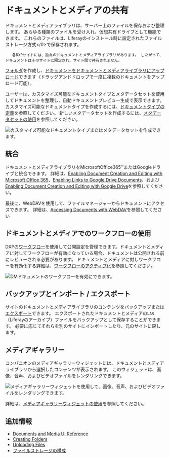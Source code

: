 # ドキュメントとメディアの共有

ドキュメントとメディアライブラリは、サーバー上のファイルを保存および整理します。 あらゆる種類のファイルを受け入れ、仮想共有ドライブとして機能できます。 これらのファイルは、Liferayのインストール時に</a>設定されたファイル ストレージ方式</0>で保存されます。

``` tip::
   各DXPサイトには、独自のドキュメントとメディアライブラリがあります。 したがって、ドキュメントはそのサイトに限定され、サイト間で共有されません。
```

[フォルダ](./uploading-and-managing/creating-folders.md)を作成し、[ドキュメントをドキュメントとメディアライブラリにアップロード](./uploading-and-managing/uploading-files.md)できます（ドラッグアンドドロップで一度に複数のドキュメントをアップロード可能）。

ユーザーは、カスタマイズ可能なドキュメントタイプとメタデータセットを使用してドキュメントを整理し、自動ドキュメントプレビュー生成で表示できます。 カスタマイズ可能なドキュメントタイプを作成するには、[ドキュメントタイプの定義](./uploading-and-managing/managing-metadata/defining-document-types.md)を参照してください。 新しいメタデータセットを作成するには、[メタデータセットの使用](./uploading-and-managing/managing-metadata/using-metadata-sets.md)を参照してください。

![カスタマイズ可能なドキュメントタイプまたはメタデータセットを作成できます。](./sharing-documents-with-other-users/images/01.png)

<!-- Stopped reviewing here. -Rich --> 

## 統合

ドキュメントとメディアライブラリをMicrosoftOffice365™またはGoogleドライブと統合できます。 詳細は、[Enabling Document Creation and Editing with Microsoft Office 365](./devops/enabling-document-creation-and-editing-with-microsoft-office-365.md)、[Enabling Links to Google Drive Documents](./devops/google-drive-integration/enabling-links-to-google-drive-documents.md)、および[Enabling Document Creation and Editing with Google Drive](./devops/google-drive-integration/enabling-document-creation-and-editing-with-google-drive.md)を参照してください。

最後に、WebDAVを使用して、ファイルマネージャーからドキュメントにアクセスできます。 詳細は、[Accessing Documents with WebDAV](./publishing-and-sharing/accessing-documents-with-webdav.md)を参照してください

## ドキュメントとメディアでのワークフローの使用

DXPの[ワークフロー](../../process-automation/workflow/introduction-to-workflow.md)を使用して公開設定を管理できます。ドキュメントとメディアに対してワークフローが有効になっている場合、ドキュメントは公開される前にレビューされる必要があります。 ドキュメントとメディアに対しワークフローを有効化する詳細は、[ワークフローのアクティブ化](../../process-automation/workflow/using-workflows/activating-workflow.md#activating-workflow-for-specific-applications)を参照してください。

![DMドキュメントのワークフローを有効にできます。](./sharing-documents-with-other-users/images/04.png)

## バックアップとインポート / エクスポート

サイトのドキュメントとメディアライブラリのコンテンツをバックアップまたは[エクスポート](../../site-building/building-sites/importing-exporting-pages-and-content.md)できます。 エクスポートされたドキュメントとメディアの`LAR`（Liferayのアーカイブ）ファイルをバックアップとして保存することができます。 必要に応じてそれらを別のサイトにインポートしたり、元のサイトに戻します。

## メディアギャラリー

コンパニオンのメディアギャラリーウィジェットには、ドキュメントとメディアライブラリから選択したコンテンツが表示されます。 このウィジェットは、画像、音声、およびビデオファイルをレンダリングできます。

![メディアギャラリーウィジェットを使用して、画像、音声、およびビデオファイルをレンダリングできます。](./sharing-documents-with-other-users/images/02.png)

詳細は、[メディアギャラリーウィジェットの使用](./publishing-and-sharing/publishing-documents.md)を参照してください。

## 追加情報

  - [Documents and Media UI Reference](./documents-and-media-ui-reference.md)
  - [Creating Folders](./uploading-and-managing/creating-folders.md)
  - [Uploading Files](./uploading-and-managing/uploading-files.md)
  - [ファイルストレージの構成](../../system-administration/file-storage/configuring-file-storage.md)
